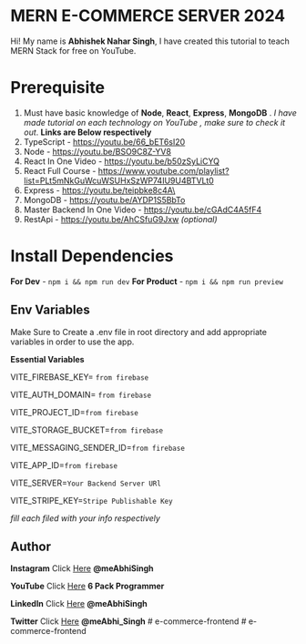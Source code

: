 # MERN E-COMMERCE SERVER 2024

Hi! My name is **Abhishek Nahar Singh**, I have created this tutorial to teach MERN Stack for free on YouTube.

# Prerequisite

1.  Must have basic knowledge of **Node**, **React**, **Express**, **MongoDB** . _I have made tutorial on each technology on YouTube , make sure to check it out_. **Links are Below respectively**
2.  TypeScript - https://youtu.be/66_bET6sI20
3.  Node - https://youtu.be/BSO9C8Z-YV8
4.  React In One Video - https://youtu.be/b50zSyLiCYQ
5.  React Full Course - https://www.youtube.com/playlist?list=PLt5mNkGuWcuWSUHxSzWP74IU9U4BTVLt0
6.  Express - https://youtu.be/teipbke8c4A\
7.  MongoDB - https://youtu.be/AYDP1S5BbTo
8.  Master Backend In One Video - https://youtu.be/cGAdC4A5fF4
9.  RestApi - https://youtu.be/AhCSfuG9Jxw _(optional)_

# Install Dependencies

**For Dev** - `npm i && npm run dev`
**For Product** - `npm i && npm run preview`

## Env Variables

Make Sure to Create a .env file in root directory and add appropriate variables in order to use the app.

**Essential Variables**

VITE_FIREBASE_KEY= `from firebase`

VITE_AUTH_DOMAIN= `from firebase`

VITE_PROJECT_ID=`from firebase`

VITE_STORAGE_BUCKET=`from firebase`

VITE_MESSAGING_SENDER_ID=`from firebase`

VITE_APP_ID=`from firebase`

VITE_SERVER=`Your Backend Server URl`

VITE_STRIPE_KEY=`Stripe Publishable Key`

_fill each filed with your info respectively_

## Author

**Instagram** Click [Here](https://www.instagram.com/meabhisingh) **@meAbhiSingh**

**YouTube** Click [Here](https://www.youtube.com/channel/UCO7afj9AUo0zV69pqEYhcjw/) **6 Pack Programmer**

**LinkedIn** Click [Here](https://in.linkedin.com/in/meabhisingh) **@meAbhiSingh**

**Twitter** Click [Here](https://twitter.com/meAbhi_Singh) **@meAbhi_Singh**
#   e - c o m m e r c e - f r o n t e n d  
 #   e - c o m m e r c e - f r o n t e n d  
 